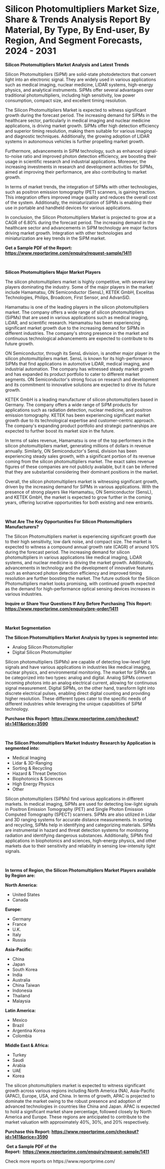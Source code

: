 <p><h1>Silicon Photomultipliers Market Size, Share & Trends Analysis Report By Material, By Type, By End-user, By Region, And Segment Forecasts, 2024 - 2031</h1></p><p><strong>Silicon Photomultipliers Market Analysis and Latest Trends</strong></p>
<p><p>Silicon Photomultipliers (SiPM) are solid-state photodetectors that convert light into an electronic signal. They are widely used in various applications such as medical imaging, nuclear medicine, LIDAR systems, high-energy physics, and analytical instruments. SiPMs offer several advantages over traditional photomultipliers, including high sensitivity, low power consumption, compact size, and excellent timing resolution.</p><p>The Silicon Photomultipliers Market is expected to witness significant growth during the forecast period. The increasing demand for SiPMs in the healthcare sector, particularly in medical imaging and nuclear medicine applications, is driving market growth. SiPMs offer high detection efficiency and superior timing resolution, making them suitable for various imaging and diagnostic techniques. Additionally, the growing adoption of LIDAR systems in autonomous vehicles is further propelling market growth.</p><p>Furthermore, advancements in SiPM technology, such as enhanced signal-to-noise ratio and improved photon detection efficiency, are boosting their usage in scientific research and industrial applications. Moreover, the increasing investments in research and development activities for SiPMs, aimed at improving their performance, are also contributing to market growth.</p><p>In terms of market trends, the integration of SiPMs with other technologies, such as positron emission tomography (PET) scanners, is gaining traction. This integration offers improved image quality and reduces the overall cost of the system. Additionally, the miniaturization of SiPMs is enabling their use in portable and handheld devices for various applications.</p><p>In conclusion, the Silicon Photomultipliers Market is projected to grow at a CAGR of 6.80% during the forecast period. The increasing demand in the healthcare sector and advancements in SiPM technology are major factors driving market growth. Integration with other technologies and miniaturization are key trends in the SiPM market.</p></p>
<p><strong>Get a Sample PDF of the Report:&nbsp; <a href="https://www.reportprime.com/enquiry/request-sample/1411">https://www.reportprime.com/enquiry/request-sample/1411</a></strong></p>
<p>&nbsp;</p>
<p><strong>Silicon Photomultipliers Major Market Players</strong></p>
<p><p>The silicon photomultipliers market is highly competitive, with several key players dominating the industry. Some of the major players in the market include Hamamatsu, ON Semiconductor (SensL), KETEK GmbH, Excelitas Technologies, Philips, Broadcom, First Sensor, and AdvanSiD.</p><p>Hamamatsu is one of the leading players in the silicon photomultipliers market. The company offers a wide range of silicon photomultipliers (SiPMs) that are used in various applications such as medical imaging, LiDAR, and scientific research. Hamamatsu has been experiencing significant market growth due to the increasing demand for SiPMs in different industries. The company's strong presence in the market and continuous technological advancements are expected to contribute to its future growth.</p><p>ON Semiconductor, through its SensL division, is another major player in the silicon photomultipliers market. SensL is known for its high-performance SiPMs that find applications in automotive LiDAR, medical imaging, and industrial automation. The company has witnessed steady market growth and has expanded its product portfolio to cater to different market segments. ON Semiconductor's strong focus on research and development and its commitment to innovative solutions are expected to drive its future growth.</p><p>KETEK GmbH is a leading manufacturer of silicon photomultipliers based in Germany. The company offers a wide range of SiPM products for applications such as radiation detection, nuclear medicine, and positron emission tomography. KETEK has been experiencing significant market growth due to its technological expertise and customer-centric approach. The company's expanding product portfolio and strategic partnerships are expected to further boost its market size in the future.</p><p>In terms of sales revenue, Hamamatsu is one of the top performers in the silicon photomultipliers market, generating millions of dollars in revenue annually. Similarly, ON Semiconductor's SensL division has been experiencing steady sales growth, with a significant portion of its revenue coming from the silicon photomultipliers market. The exact sales revenue figures of these companies are not publicly available, but it can be inferred that they are substantial considering their dominant positions in the market.</p><p>Overall, the silicon photomultipliers market is witnessing significant growth, driven by the increasing demand for SiPMs in various applications. With the presence of strong players like Hamamatsu, ON Semiconductor (SensL), and KETEK GmbH, the market is expected to grow further in the coming years, offering lucrative opportunities for both existing and new entrants.</p></p>
<p>&nbsp;</p>
<p><strong>What Are The Key Opportunities For Silicon Photomultipliers Manufacturers?</strong></p>
<p><p>The Silicon Photomultipliers market is experiencing significant growth due to their high sensitivity, low dark noise, and compact size. The market is expected to witness a compound annual growth rate (CAGR) of around 10% during the forecast period. The increasing demand for silicon photomultipliers in various applications like medical imaging, LiDAR systems, and nuclear medicine is driving the market growth. Additionally, advancements in technology and the development of innovative features such as enhanced photon detection efficiency and improved timing resolution are further boosting the market. The future outlook for the Silicon Photomultipliers market looks promising, with continued growth expected as the demand for high-performance optical sensing devices increases in various industries.</p></p>
<p><strong>Inquire or Share Your Questions If Any Before Purchasing This Report: <a href="https://www.reportprime.com/enquiry/pre-order/1411">https://www.reportprime.com/enquiry/pre-order/1411</a></strong></p>
<p>&nbsp;</p>
<p><strong>Market Segmentation</strong></p>
<p><strong>The Silicon Photomultipliers Market Analysis by types is segmented into:</strong></p>
<p><ul><li>Analog Silicon Photomultiplier</li><li>Digital Silicon Photomultiplier</li></ul></p>
<p><p>Silicon photomultipliers (SiPMs) are capable of detecting low-level light signals and have various applications in industries like medical imaging, nuclear physics, and environmental monitoring. The market for SiPMs can be categorized into two types: analog and digital. Analog SiPMs convert incoming photons into an analog electrical current, allowing for continuous signal measurement. Digital SiPMs, on the other hand, transform light into discrete electrical pulses, enabling direct digital counting and providing higher resolution. These different types cater to the specific needs of different industries while leveraging the unique capabilities of SiPM technology.</p></p>
<p><strong>Purchase this Report:&nbsp;<a href="https://www.reportprime.com/checkout?id=1411&price=3590">https://www.reportprime.com/checkout?id=1411&price=3590</a></strong></p>
<p>&nbsp;</p>
<p><strong>The Silicon Photomultipliers Market Industry Research by Application is segmented into:</strong></p>
<p><ul><li>Medical Imaging</li><li>Lidar & 3D-Ranging</li><li>Sorting & Recycling</li><li>Hazard & Threat Detection</li><li>Biophotonics & Sciences</li><li>High Energy Physics</li><li>Other</li></ul></p>
<p><p>Silicon photomultipliers (SiPMs) find various applications in different markets. In medical imaging, SiPMs are used for detecting low-light signals in Positron Emission Tomography (PET) and Single Photon Emission Computed Tomography (SPECT) scanners. SiPMs are also utilized in Lidar and 3D ranging systems for accurate distance measurements. In sorting and recycling, SiPMs help in identifying and categorizing materials. SiPMs are instrumental in hazard and threat detection systems for monitoring radiation and identifying dangerous substances. Additionally, SiPMs find applications in biophotonics and sciences, high-energy physics, and other markets due to their sensitivity and reliability in sensing low-intensity light signals.</p></p>
<p>&nbsp;</p>
<p><strong>In terms of Region, the Silicon Photomultipliers Market Players available by Region are:</strong></p>
<p>
    <p> <strong> North America: </strong>
        <ul>
            <li>United States</li>
            <li>Canada</li>
        </ul>
        </p> 
    <p> <strong> Europe: </strong>
        <ul>
            <li>Germany</li>
            <li>France</li>
            <li>U.K.</li>
            <li>Italy</li>
            <li>Russia</li>
        </ul>
        </p> 
    <p> <strong> Asia-Pacific: </strong>
        <ul>
            <li>China</li>
            <li>Japan</li>
            <li>South Korea</li>
            <li>India</li>
            <li>Australia</li>
            <li>China Taiwan</li>
            <li>Indonesia</li>
            <li>Thailand</li>
            <li>Malaysia</li>
        </ul>
        </p> 
    <p> <strong> Latin America: </strong>
        <ul>
            <li>Mexico</li>
            <li>Brazil</li>
            <li>Argentina Korea</li>
            <li>Colombia</li>
        </ul>
        </p> 
    <p> <strong> Middle East & Africa: </strong>
        <ul>
            <li>Turkey</li>
            <li>Saudi</li>
            <li>Arabia</li>
            <li>UAE</li>
            <li>Korea</li>
        </ul>
    </p>
    </p>
<p><p>The silicon photomultipliers market is expected to witness significant growth across various regions including North America (NA), Asia-Pacific (APAC), Europe, USA, and China. In terms of growth, APAC is projected to dominate the market owing to the robust presence and adoption of advanced technologies in countries like China and Japan. APAC is expected to hold a significant market share percentage, followed closely by North America and Europe. These regions are anticipated to contribute to the market valuation with approximately 40%, 30%, and 20% respectively.</p></p>
<p><strong>Purchase this Report: <a href="https://www.reportprime.com/checkout?id=1411&price=3590">https://www.reportprime.com/checkout?id=1411&price=3590</a></strong></p>
<p>&nbsp;<strong>Get a Sample PDF of the Report:&nbsp;&nbsp;<a href="https://www.reportprime.com/enquiry/request-sample/1411">https://www.reportprime.com/enquiry/request-sample/1411</a></strong></p>
<p><strong></strong></p>
<p>Check more reports on https://www.reportprime.com/</p>